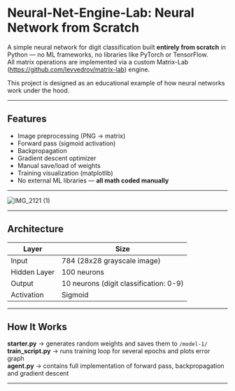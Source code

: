 # Neural-Net-Engine-Lab: Neural Network from Scratch

A simple neural network for digit classification built **entirely from scratch** in Python — no ML frameworks, no libraries like PyTorch or TensorFlow.  
All matrix operations are implemented via a custom Matrix-Lab (https://github.com/levvedrov/matrix-lab) engine.

This project is designed as an educational example of how neural networks work under the hood.

---

## Features

- Image preprocessing (PNG → matrix)
- Forward pass (sigmoid activation)
- Backpropagation
- Gradient descent optimizer
- Manual save/load of weights
- Training visualization (matplotlib)
- No external ML libraries — **all math coded manually**

---

![IMG_2121 (1)](https://github.com/user-attachments/assets/34b4a7e5-92ab-483c-8d3b-1e2f2181516b)


---

## Architecture

| Layer        | Size    |
|--------------|---------|
| Input        | 784 (28x28 grayscale image) |
| Hidden Layer | 100 neurons |
| Output       | 10 neurons (digit classification: 0-9) |
| Activation   | Sigmoid |


---

## How It Works

**starter.py** → generates random weights and saves them to `/model-1/`  
**train_script.py** → runs training loop for several epochs and plots error graph  
**agent.py** → contains full implementation of forward pass, backpropagation and gradient descent

---
